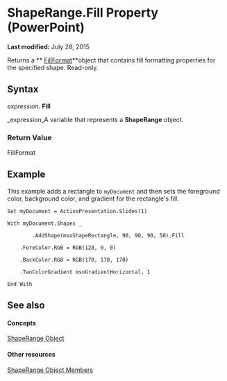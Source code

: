 
# ShapeRange.Fill Property (PowerPoint)

 **Last modified:** July 28, 2015

Returns a  ** [FillFormat](5bd4e2cb-4466-b468-d494-bec30ed5c9d8.md)**object that contains fill formatting properties for the specified shape. Read-only.

## Syntax

 _expression_. **Fill**

 _expression_A variable that represents a  **ShapeRange** object.


### Return Value

FillFormat


## Example

This example adds a rectangle to  `myDocument` and then sets the foreground color, background color, and gradient for the rectangle's fill.


```
Set myDocument = ActivePresentation.Slides(1)

With myDocument.Shapes _

        .AddShape(msoShapeRectangle, 90, 90, 90, 50).Fill

    .ForeColor.RGB = RGB(128, 0, 0)

    .BackColor.RGB = RGB(170, 170, 170)

    .TwoColorGradient msoGradientHorizontal, 1

End With
```


## See also


#### Concepts


 [ShapeRange Object](0a194183-380e-ffb6-9336-b5bd311e917d.md)
#### Other resources


 [ShapeRange Object Members](cf57a537-e6cd-ad43-45db-0683e288e850.md)
